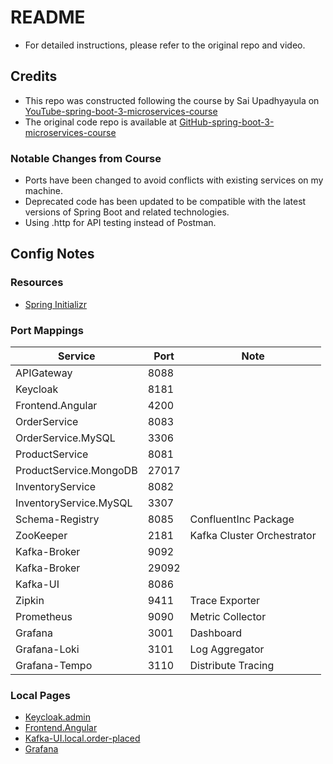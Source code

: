 
# README

- For detailed instructions, please refer to the original repo and video.

## Credits

- This repo was constructed following the course by Sai Upadhyayula on [YouTube-spring-boot-3-microservices-course](https://www.youtube.com/watch?v=yn_stY3HCr8)
- The original code repo is available at [GitHub-spring-boot-3-microservices-course](https://github.com/SaiUpadhyayula/spring-boot-3-microservices-course)

### Notable Changes from Course

- Ports have been changed to avoid conflicts with existing services on my machine.
- Deprecated code has been updated to be compatible with the latest versions of Spring Boot and related technologies.
- Using .http for API testing instead of Postman.

## Config Notes

### Resources

- [Spring Initializr](https://start.spring.io/)

### Port Mappings

| Service                   | Port   | Note              |
|---------------------------|--------|-------------------|
| APIGateway                | 8088   |                   |
| Keycloak                  | 8181   |                   |
| Frontend.Angular          | 4200   |                   |
| OrderService              | 8083   |                   |
| OrderService.MySQL        | 3306   |                   |
| ProductService            | 8081   |                   |
| ProductService.MongoDB    | 27017  |                   |
| InventoryService          | 8082   |                   |
| InventoryService.MySQL    | 3307   |                   |
| Schema-Registry           | 8085   | ConfluentInc Package  |
| ZooKeeper                 | 2181   | Kafka Cluster Orchestrator                  |
| Kafka-Broker              | 9092   |                   |
| Kafka-Broker              | 29092  |                   |
| Kafka-UI                  | 8086   |                   |
| Zipkin                    | 9411   | Trace Exporter     |
| Prometheus                | 9090   | Metric Collector  |
| Grafana                   | 3001   | Dashboard         |
| Grafana-Loki              | 3101   | Log Aggregator    |
| Grafana-Tempo             | 3110   | Distribute Tracing |


### Local Pages

- [Keycloak.admin](http://localhost:8181/admin/)
- [Frontend.Angular](http://localhost:4200/)
- [Kafka-UI.local.order-placed](http://localhost:8086/ui/clusters/local/all-topics/order-placed)
- [Grafana](http://localhost:3001/)
